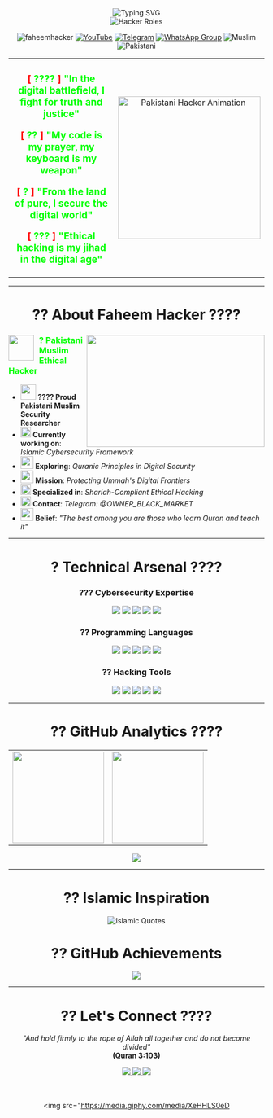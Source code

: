 <!-- ???? PAKISTANI MUSLIM HACKER ANIMATED BANNER -->
<div align="center">
  <img src="https://readme-typing-svg.demolab.com?font=Fira+Code&weight=700&size=30&duration=3000&pause=1000&color=00FF00&background=000000&center=true&vCenter=true&width=1000&height=100&lines=?????? ??????? ???????????? ??????????;$+ASSALAMU+ALAIKUM+FELLOW+HACKERS;$+IDENTITY+VERIFIED:+FAHEEM+HACKER+????;$+PAKISTANI+MUSLIM+ETHICAL+HACKER;$+IN+THE+NAME+OF+ALLAH+THE+MOST+MERCIFUL" alt="Typing SVG" />
</div>

<div align="center">
  <img src="https://readme-typing-svg.herokuapp.com?font=Matrix+Code+NFI&weight=700&size=32&duration=2000&pause=1000&color=00FF00&center=true&vCenter=true&width=700&height=70&lines=PAKISTANI+ETHICAL+HACKER;MUSLIM+SECURITY+RESEARCHER;QURAN+GUIDED+HACKER;DIGITAL+MUJAHID;CYBERSECURITY+EXPERT+????" alt="Hacker Roles" />
</div>

<p align="center"> 
  <img src="https://komarev.com/ghpvc/?username=faheemhacker&label=Profile%20views&color=00ff00&style=flat-square&logo=ghost" alt="faheemhacker" />
  <a href="https://www.youtube.com/@faheemhacker8183"><img src="https://img.shields.io/youtube/channel/subscribers/UCiKcQN5fu7Cl9zNnk84yNhA?style=flat-square&logo=youtube&label=YouTube&color=FF0000" alt="YouTube"/></a>
  <a href="https://t.me/OWNER_BLACK_MARKET"><img src="https://img.shields.io/badge/Telegram-2CA5E0?style=for-the-badge&logo=telegram&logoColor=white" alt="Telegram"/></a>
  <a href="#"><img src="https://img.shields.io/badge/WhatsApp_Group-25D366?style=for-the-badge&logo=whatsapp&logoColor=white" alt="WhatsApp Group"/></a>
  <img src="https://img.shields.io/badge/Religion-Islam-009000?style=for-the-badge&logo=star-of-david&logoColor=white" alt="Muslim" />
  <img src="https://img.shields.io/badge/Nationality-Pakistani-00401A?style=for-the-badge&logo=globe&logoColor=white" alt="Pakistani" />
</p>

<!-- ???? PAKISTANI HACKER ATTITUDE QUOTE -->
<div align="center">
  <table border="0" align="center">
    <tr border="0">
      <td width="50%" align="center">
        <div align="center">
          <h3>
            <p><span style="color: #ff0000;">[</span> <span style="color: #00ff00;">????</span> <span style="color: #ff0000;">]</span> <span style="color: #00ff00;">"In the digital battlefield, I fight for truth and justice"</span></p>
            <p><span style="color: #ff0000;">[</span> <span style="color: #00ff00;">??</span> <span style="color: #ff0000;">]</span> <span style="color: #00ff00;">"My code is my prayer, my keyboard is my weapon"</span></p>
            <p><span style="color: #ff0000;">[</span> <span style="color: #00ff00;">?</span> <span style="color: #ff0000;">]</span> <span style="color: #00ff00;">"From the land of pure, I secure the digital world"</span></p>
            <p><span style="color: #ff0000;">[</span> <span style="color: #00ff00;">???</span> <span style="color: #ff0000;">]</span> <span style="color: #00ff00;">"Ethical hacking is my jihad in the digital age"</span></p>
          </h3>
        </div>
      </td>
      <td width="50%" align="center">
        <img align="center" width="280" src="https://media.giphy.com/media/L1R1tvI9svkIWwpV4r/giphy.gif" alt="Pakistani Hacker Animation"/>
      </td>
    </tr>
  </table>
</div>

<hr/>

<!-- ?? ABOUT PAKISTANI MUSLIM HACKER -->
<h1 align="center">?? About Faheem Hacker ????</h1>

<div align="center">
  <img src="https://media.giphy.com/media/Xed7bGPHSwQ8WLPu9C/giphy.gif" width="350" height="220" align="right" />
  
  <!-- Animated Islamic Star -->
  <div align="left">
    <img src="https://media.giphy.com/media/hU6VlqZeM5Tz34aC2k/giphy.gif" width="50" height="50" style="float: left; margin-right: 10px;">
    <h3 style="color: #00ff00;">? Pakistani Muslim Ethical Hacker</h3>
  </div>
  
  <ul style="text-align: left;">
    <li> <img src="https://media.giphy.com/media/WUlplcMpOCEmTGBtBW/giphy.gif" width="30"> <b>???? Proud Pakistani Muslim Security Researcher</b> </li>
    <li> <img src="https://media.giphy.com/media/QssGEmpkyEOhBCb7e1/giphy.gif" width="20"> <b>Currently working on</b>: <i>Islamic Cybersecurity Framework</i> </li>
    <li> <img src="https://media.giphy.com/media/cYU6YcPE5YlJxh6otp/giphy.gif" width="25"> <b>Exploring</b>: <i>Quranic Principles in Digital Security</i> </li>
    <li> <img src="https://media.giphy.com/media/u1WhXLjwgcXpHJBMRM/giphy.gif" width="25"> <b>Mission</b>: <i>Protecting Ummah's Digital Frontiers</i> </li>
    <li> <img src="https://media.giphy.com/media/MdA16VIoXKKxNE8Stk/giphy.gif" width="20"> <b>Specialized in</b>: <i>Shariah-Compliant Ethical Hacking</i> </li>
    <li> <img src="https://media.giphy.com/media/KxlbRn0HuTW7gDgvVK/giphy.gif" width="20"> <b>Contact</b>: <i>Telegram: @OWNER_BLACK_MARKET</i> </li>
    <li> <img src="https://media.giphy.com/media/l4Ep8Z2AVUEFlO4i4/giphy.gif" width="25"> <b>Belief</b>: <i>"The best among you are those who learn Quran and teach it"</i> </li>
  </ul>
</div>

<hr/>

<!-- ?? TECHNICAL ARSENAL WITH PAKISTANI THEME -->
<h1 align="center">? Technical Arsenal ????</h1>

<!-- CYBERSECURITY SKILLS -->
<h3 align="center">??? Cybersecurity Expertise</h3>
<p align="center">
  <img src="https://img.shields.io/badge/Penetration_Testing-FF6B6B?style=for-the-badge&logo=target&logoColor=white" />
  <img src="https://img.shields.io/badge/Ethical_Hacking-4ECDC4?style=for-the-badge&logo=key&logoColor=white" />
  <img src="https://img.shields.io/badge/Bug_Bounty-45B7D1?style=for-the-badge&logo=bug&logoColor=white" />
  <img src="https://img.shields.io/badge/Network_Security-96CEB4?style=for-the-badge&logo=network&logoColor=white" />
  <img src="https://img.shields.io/badge/Web_Security-FAE100?style=for-the-badge&logo=web&logoColor=black" />
</p>

<!-- PROGRAMMING LANGUAGES -->
<h3 align="center">?? Programming Languages</h3>
<p align="center">
  <img src="https://img.shields.io/badge/Python-3776AB?style=for-the-badge&logo=python&logoColor=white" />
  <img src="https://img.shields.io/badge/JavaScript-F7DF1E?style=for-the-badge&logo=javascript&logoColor=black" />
  <img src="https://img.shields.io/badge/Bash-4EAA25?style=for-the-badge&logo=gnu-bash&logoColor=white" />
  <img src="https://img.shields.io/badge/PowerShell-5391FE?style=for-the-badge&logo=powershell&logoColor=white" />
  <img src="https://img.shields.io/badge/SQL-4479A1?style=for-the-badge&logo=mysql&logoColor=white" />
</p>

<!-- TOOLS & TECHNOLOGIES -->
<h3 align="center">?? Hacking Tools</h3>
<p align="center">
  <img src="https://img.shields.io/badge/Kali_Linux-557C94?style=for-the-badge&logo=kalilinux&logoColor=white" />
  <img src="https://img.shields.io/badge/Metasploit-FF0000?style=for-the-badge&logo=metasploit&logoColor=white" />
  <img src="https://img.shields.io/badge/Wireshark-1679A7?style=for-the-badge&logo=wireshark&logoColor=white" />
  <img src="https://img.shields.io/badge/Burp_Suite-FF6B6B?style=for-the-badge&logo=burpsuite&logoColor=white" />
  <img src="https://img.shields.io/badge/Nmap-00C7D4?style=for-the-badge&logo=nmap&logoColor=white" />
</p>

<hr/>

<!-- ?? GITHUB STATS WITH PAKISTANI FLAG COLORS -->
<h1 align="center">?? GitHub Analytics ????</h1>

<div align="center">
  <table>
    <tr>
      <td>
        <img height="180em" src="https://github-readme-stats.vercel.app/api?username=faheemhacker&show_icons=true&theme=dark&bg_color=00401A&title_color=00FF00&text_color=FFFFFF&icon_color=00FF00&border_color=00FF00" />
      </td>
      <td>
        <img height="180em" src="https://github-readme-stats.vercel.app/api/top-langs/?username=faheemhacker&layout=compact&theme=dark&bg_color=00401A&title_color=00FF00&text_color=FFFFFF&border_color=00FF00" />
      </td>
    </tr>
  </table>
</div>

<!-- STREAK STATS -->
<div align="center">
  <img src="https://github-readme-streak-stats.herokuapp.com/?user=faheemhacker&theme=dark&background=00401A&ring=00FF00&fire=00FF00&currStreakNum=FFFFFF&sideNums=FFFFFF&currStreakLabel=00FF00&sideLabels=00FF00&dates=FFFFFF" />
</div>

<hr/>

<!-- ?? ISLAMIC QUOTE ANIMATION -->
<h1 align="center">?? Islamic Inspiration</h1>

<div align="center">
  <img src="https://readme-typing-svg.herokuapp.com?font=Arabic&weight=600&size=20&duration=4JUdGzvrMFDWrUUwY3toJATSeNwjn54LkCnKBPRzDuhzi5vSepHfUckJNxRL2gjkNrSqtCoRUrEDAgRwsQvVCjZbRyFTLRNyDmT1a1boZVwho+are+patient;And+say,++Do+[as+you+will],+for+Allah+will+see+your+deeds;So+verily,+with+the+hardship,+there+is+relief;The+best+among+you+are+those+who+learn+and+teach" alt="Islamic Quotes" />
</div>

<!-- ?? TROPHIES -->
<h1 align="center">?? GitHub Achievements</h1>

<div align="center">
  <img src="https://github-profile-trophy.vercel.app/?username=faheemhacker&theme=darkhub&no-bg=true&no-frame=true&margin-w=15&margin-h=15&title=Stars,Commit,Followers,Repositories,PullRequest&row=2&column=3" />
</div>

<hr/>

<!-- ?? CONTACT WITH ISLAMIC TOUCH -->
<h1 align="center">?? Let's Connect ????</h1>

<div align="center">
  <p>
    <i>"And hold firmly to the rope of Allah all together and do not become divided"</i> <br>
    <b>(Quran 3:103)</b>
  </p>
  
  <a href="https://www.youtube.com/@faheemhacker8183">
    <img src="https://img.shields.io/badge/YouTube-FF0000?style=for-the-badge&logo=youtube&logoColor=white" />
  </a>
  <a href="https://t.me/OWNER_BLACK_MARKET">
    <img src="https://img.shields.io/badge/Telegram-2CA5E0?style=for-the-badge&logo=telegram&logoColor=white" />
  </a>
  <a href="#">
    <img src="https://img.shields.io/badge/WhatsApp-25D366?style=for-the-badge&logo=whatsapp&logoColor=white" />
  </a>
  
  <!-- Pakistani Flag Animation -->
  <br><br>
  <img src="https://media.giphy.com/media/XeHHLS0eD
